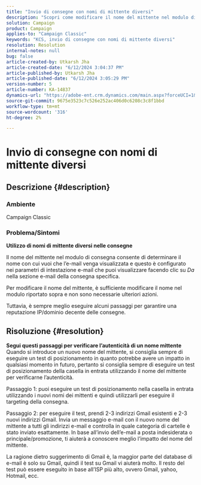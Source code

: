 ```yaml
---
title: "Invio di consegne con nomi di mittente diversi"
description: "Scopri come modificare il nome del mittente nel modulo di consegna."
solution: Campaign
product: Campaign
applies-to: "Campaign Classic"
keywords: "KCS, invio di consegne con nomi di mittente diversi"
resolution: Resolution
internal-notes: null
bug: false
article-created-by: Utkarsh Jha
article-created-date: "6/12/2024 3:04:37 PM"
article-published-by: Utkarsh Jha
article-published-date: "6/12/2024 3:05:29 PM"
version-number: 5
article-number: KA-14837
dynamics-url: "https://adobe-ent.crm.dynamics.com/main.aspx?forceUCI=1&pagetype=entityrecord&etn=knowledgearticle&id=5b729512-cd28-ef11-840a-00224808decd"
source-git-commit: 9675e3523c7c526e252ac406d0c6208c3c8f1bbd
workflow-type: tm+mt
source-wordcount: '316'
ht-degree: 2%

---
```


# Invio di consegne con nomi di mittente diversi

## Descrizione {#description}


### <b>Ambiente</b><b> </b>

Campaign Classic



### <b>Problema/Sintomi</b>

<b>Utilizzo di nomi di mittente diversi nelle consegne</b>

Il nome del mittente nel modulo di consegna consente di determinare il nome con cui vuoi che l’e-mail venga visualizzata e questo è configurato nei parametri di intestazione e-mail che puoi visualizzare facendo clic su *Da* nella sezione e-mail della consegna specifica.

Per modificare il nome del mittente, è sufficiente modificare il nome nel modulo riportato sopra e non sono necessarie ulteriori azioni.

Tuttavia, è sempre meglio eseguire alcuni passaggi per garantire una reputazione IP/dominio decente delle consegne.






## Risoluzione {#resolution}

<b>Segui questi passaggi per verificare l’autenticità di un nome mittente</b>
Quando si introduce un nuovo nome del mittente, si consiglia sempre di eseguire un test di posizionamento in quanto potrebbe avere un impatto in qualsiasi momento in futuro, pertanto si consiglia sempre di eseguire un test di posizionamento della casella in entrata utilizzando il nome del mittente per verificarne l’autenticità.

Passaggio 1: puoi eseguire un test di posizionamento nella casella in entrata utilizzando i nuovi nomi dei mittenti e quindi utilizzarli per eseguire il targeting della consegna.

Passaggio 2: per eseguire il test, prendi 2-3 indirizzi Gmail esistenti e 2-3 nuovi indirizzi Gmail. Invia un messaggio e-mail con il nuovo nome del mittente a tutti gli indirizzi e-mail e controlla in quale categoria di cartelle è stato inviato esattamente. In base all’invio dell’e-mail a posta indesiderata o principale/promozione, ti aiuterà a conoscere meglio l’impatto del nome del mittente.

La ragione dietro suggerimento di Gmail è, la maggior parte del database di e-mail è solo su Gmail, quindi il test su Gmail vi aiuterà molto. Il resto del test può essere eseguito in base all’ISP più alto, ovvero Gmail, yahoo, Hotmail, ecc.
